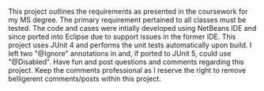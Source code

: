 This project outlines the requirements as presented in the coursework for my MS degree.  The primary requirement pertained to all classes must be tested.  The code and cases were intially developed using NetBeans IDE and since ported into Eclipse due to support issues in the former IDE.  This project uses JUnit 4 and performs the unit tests automatically upon build.  I left two "@Ignore" annotations in and, if ported to JUnit 5, could use "@Disabled".
Have fun and post questions and comments regarding this project.  Keep the comments professional as I reserve the right to remove belligerent comments/posts within this project.
